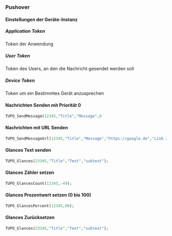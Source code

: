 ### Pushover


#### Einstellungen der Geräte-Instanz

##### Application Token 
Token der Anwendung 

##### User Token 
Token des Users, an den die Nachricht gesendet werden soll

##### Device Token 
Token um ein Bestimmtes Gerät anzusprechen


#### Nachrichten Senden mit Priorität 0
```php
TUPO_SendMessage(12345,"Title","Message",0
```

#### Nachrichten mit URL Senden
```php
TUPO_SendMessageUrl(12345,"Title","Message","https://google.de","Link zu google",0);
```

#### Glances Text senden
```php
TUPO_Glances(23345,"Title","Text","subtext");
```
#### Glances Zähler setzen
```php
TUPO_GlancesCount(12345,-49);
```
#### Glances Prozentwert setzen (0 bis 100)
```php
TUPO_GlancesPercent(12345,98);
```
#### Glances Zurücksetzen
```php
TUPO_Glances(23345,"Title","Text","subtext");
```